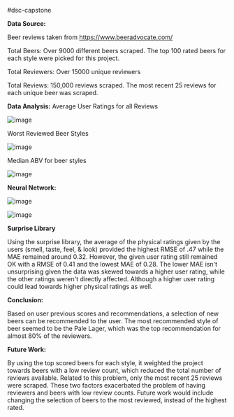 #dsc-capstone


**Data Source:**

Beer reviews taken from https://www.beeradvocate.com/

Total Beers: Over 9000 different beers scraped. The top 100 rated beers for each style were picked for this project. 

Total Reviewers: Over 15000 unique reviewers

Total Reviews: 150,000 reviews scraped. The most recent 25 reviews for each unique beer was scraped. 

**Data Analysis:**
Average User Ratings for all Reviews

![image](https://user-images.githubusercontent.com/65912577/123800136-96bfe680-d8ae-11eb-922b-f304322c73c8.png)

Worst Reviewed Beer Styles

![image](https://user-images.githubusercontent.com/65912577/123801147-9e33bf80-d8af-11eb-9ba9-129b29d5d5a2.png)

Median ABV for beer styles

![image](https://user-images.githubusercontent.com/65912577/124306390-f1b24180-db2b-11eb-8f0d-1cb6f7019ad1.png)


**Neural Network:**

![image](https://user-images.githubusercontent.com/65912577/123803216-b6a4d980-d8b1-11eb-8e28-7c3dd4910c5f.png)


![image](https://user-images.githubusercontent.com/65912577/123803283-c58b8c00-d8b1-11eb-92ff-17a27118e127.png)


**Surprise Library**

Using the surprise library, the average of the physical ratings given by the users (smell, taste, feel, & look) provided the highest RMSE of .47 while the MAE remained around 0.32. 
However, the given user rating still remained OK with a RMSE of 0.41 and the lowest MAE of 0.28. The lower MAE isn't unsurprising given the data was skewed towards a higher user rating, while the other ratings weren't directly affected. Although a higher user rating could lead towards higher physical ratings as well.

**Conclusion:**

Based on user previous scores and recommendations, a selection of new beers can be recommended to the user. The most recommended style of beer seemed to be the Pale Lager, which was the top recommendation for almost 80% of the reviewers. 


**Future Work:**

By using the top scored beers for each style, it weighted the project towards beers with a low review count, which reduced the total number of reviews available. Related to this problem, only the most recent 25 reviews were scraped. These two factors exacerbated the problem of having reviewers and beers with low review counts. Future work would include changing the selection of beers to the most reviewed, instead of the highest rated. 
